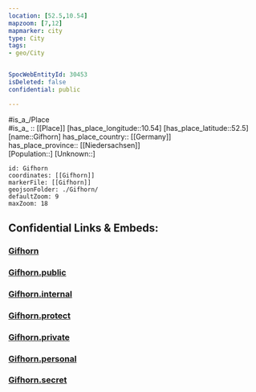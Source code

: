 ```yaml
---
location: [52.5,10.54] 
mapzoom: [7,12] 
mapmarker: city 
type: City
tags:
- geo/City


SpocWebEntityId: 30453
isDeleted: false
confidential: public

---
```

#is_a_/Place  
#is_a_ :: [[Place]] 
[has_place_longitude::10.54] 
[has_place_latitude::52.5] 
[name::Gifhorn] 
has_place_country:: [[Germany]]  
has_place_province:: [[Niedersachsen]]  
[Population::] 
[Unknown::] 


```leaflet
id: Gifhorn
coordinates: [[Gifhorn]] 
markerFile: [[Gifhorn]] 
geojsonFolder: ./Gifhorn/
defaultZoom: 9 
maxZoom: 18
```


## Confidential Links & Embeds: 

### [Gifhorn](/_Standards/Earth/Continent/Europe/Europe~Central/Germany/Germany~West/Niedersachsen/counties~Niedersachsen/Gifhorn.md) 

### [Gifhorn.public](/_public/Earth/Continent/Europe/Europe~Central/Germany/Germany~West/Niedersachsen/counties~Niedersachsen/Gifhorn.public.md) 

### [Gifhorn.internal](/_internal/Earth/Continent/Europe/Europe~Central/Germany/Germany~West/Niedersachsen/counties~Niedersachsen/Gifhorn.internal.md) 

### [Gifhorn.protect](/_protect/Earth/Continent/Europe/Europe~Central/Germany/Germany~West/Niedersachsen/counties~Niedersachsen/Gifhorn.protect.md) 

### [Gifhorn.private](/_private/Earth/Continent/Europe/Europe~Central/Germany/Germany~West/Niedersachsen/counties~Niedersachsen/Gifhorn.private.md) 

### [Gifhorn.personal](/_personal/Earth/Continent/Europe/Europe~Central/Germany/Germany~West/Niedersachsen/counties~Niedersachsen/Gifhorn.personal.md) 

### [Gifhorn.secret](/_secret/Earth/Continent/Europe/Europe~Central/Germany/Germany~West/Niedersachsen/counties~Niedersachsen/Gifhorn.secret.md)

